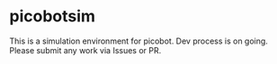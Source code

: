 # picobotsim

This is a simulation environment for picobot. Dev process is on going. Please submit any work via Issues or PR.

